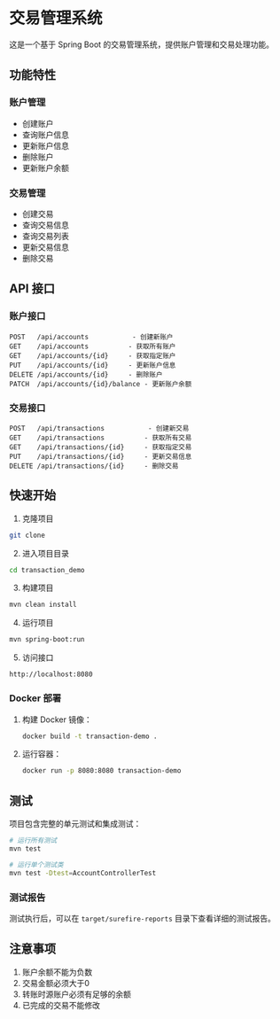 # 交易管理系统

这是一个基于 Spring Boot 的交易管理系统，提供账户管理和交易处理功能。

## 功能特性

### 账户管理
- 创建账户
- 查询账户信息
- 更新账户信息
- 删除账户
- 更新账户余额

### 交易管理
- 创建交易
- 查询交易信息
- 查询交易列表
- 更新交易信息
- 删除交易



## API 接口

### 账户接口

```
POST   /api/accounts           - 创建新账户
GET    /api/accounts          - 获取所有账户
GET    /api/accounts/{id}     - 获取指定账户
PUT    /api/accounts/{id}     - 更新账户信息
DELETE /api/accounts/{id}     - 删除账户
PATCH  /api/accounts/{id}/balance - 更新账户余额
```

### 交易接口

```
POST   /api/transactions           - 创建新交易
GET    /api/transactions          - 获取所有交易
GET    /api/transactions/{id}     - 获取指定交易
PUT    /api/transactions/{id}     - 更新交易信息
DELETE /api/transactions/{id}     - 删除交易
```

## 快速开始

1. 克隆项目
```bash
git clone 
```

2. 进入项目目录
```bash
cd transaction_demo
```

3. 构建项目
```bash
mvn clean install
```

4. 运行项目
```bash
mvn spring-boot:run
```

5. 访问接口
```
http://localhost:8080
```


### Docker 部署

1. 构建 Docker 镜像：
   ```bash
   docker build -t transaction-demo .
   ```
2. 运行容器：
   ```bash
   docker run -p 8080:8080 transaction-demo
   ```
   
 


## 测试

项目包含完整的单元测试和集成测试：

```bash
# 运行所有测试
mvn test

# 运行单个测试类
mvn test -Dtest=AccountControllerTest
```

### 测试报告
测试执行后，可以在 `target/surefire-reports` 目录下查看详细的测试报告。


## 注意事项

1. 账户余额不能为负数
2. 交易金额必须大于0
3. 转账时源账户必须有足够的余额
4. 已完成的交易不能修改 
